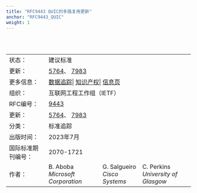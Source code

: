 ```yaml
---
title: "RFC9443 QUIC的多路复用更新"
anchor: "RFC9443_QUIC"
weight: 1
---
```


<br>
<br>
<table border="3" frame="void" rules="none">
  <tr>
    <td>状态：</td>
    <td colspan="3">建议标准</td>
  </tr>
  <tr>
    <td>更新：</td>
    <td colspan="3">
      <a href="https://www.rfc-editor.org/rfc/rfc5764">5764</a>、
      <a href="https://www.rfc-editor.org/rfc/rfc7983">7983</a>
    </td>
  </tr>
  <tr>
    <td>更多信息：</td>
    <td colspan="3">
      <a href="https://datatracker.ietf.org/doc/rfc9443">数据追踪</a>|
      <a href="https://datatracker.ietf.org/ipr/search/?rfc=9443&submit=rfc">知识产权</a>|
      <a href="https://www.rfc-editor.org/info/rfc9443">信息页</a>
    </td>
  </tr>
  <tr>
    <td>组织：</td>
    <td colspan="3">互联网工程工作组（IETF）</td>
  </tr>
  <tr>
    <td>RFC编号：</td>
    <td colspan="3">
      <a href="https://www.rfc-editor.org/info/rfc9443">9443</a>
    </td>
  </tr>
  <tr>
    <td>更新：</td>
    <td colspan="3">
      <a href="https://www.rfc-editor.org/rfc/rfc5764">5764</a>、
      <a href="https://www.rfc-editor.org/rfc/rfc7983">7983</a>
    </td>
  </tr>
  <tr>
    <td>分类：</td>
    <td colspan="3">标准追踪</td>
  </tr>
  <tr>
    <td>出版时间：</td>
    <td colspan="3">2023年7月</td>
  </tr>
  <tr>
    <td>国际标准期刊编号：</td>
    <td colspan="3">2070-1721</td>
  </tr>
  <tr>
    <td>作者：</td>
    <td>B. Aboba <br><i>Microsoft Corporation</i></td>
    <td>G. Salgueiro <br><i>Cisco Systems</i></td>
    <td>C. Perkins <br><i>University of Glasgow</i></td>
  </tr>
</table>
 